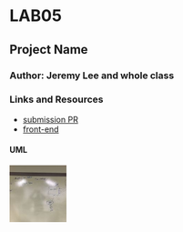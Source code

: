 # LAB05

## Project Name

### Author: Jeremy Lee and whole class

### Links and Resources
* [submission PR](https://github.com/jeremy-401-advanced-javascript/Lab06/pull/1)
* [front-end](https://codesandbox.io/s/api-client-xdpie) 

#### UML
<img src="./assets/images/image_from_ios_160.jpg" width="100">
